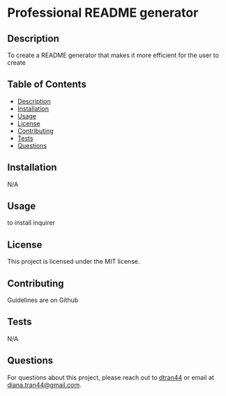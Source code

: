 
# Professional README generator

## Description
To create a README generator that makes it more efficient for the user to create

## Table of Contents
- [Description](#description)
- [Installation](#installation)
- [Usage](#usage)
- [License](#license)
- [Contributing](#contributing)
- [Tests](#tests)
- [Questions](#questions)

## Installation
N/A

## Usage
to install inquirer

## License
This project is licensed under the MIT license.

## Contributing
Guidelines are on Github

## Tests
N/A

## Questions
For questions about this project, please reach out to [dtran44](https://github.com/dtran44) or email at diana.tran44@gmail.com.
